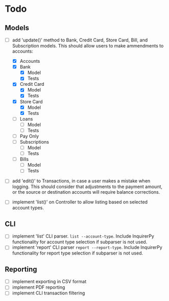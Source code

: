 # Todo

## Models

- [ ] add 'update()' method to Bank, Credit Card, Store Card, Bill, and Subscription models. This should allow users to make ammendments to accounts:

  - [x] Accounts
  - [x] Bank
    - [x] Model
    - [x] Tests
  - [x] Credit Card
    - [x] Model
    - [x] Tests
  - [x] Store Card
    - [x] Model
    - [x] Tests
  - [ ] Loans
    - [ ] Model
    - [ ] Tests
  - [ ] Pay Only
  - [ ] Subscriptions
    - [ ] Model
    - [ ] Tests
  - [ ] Bills
    - [ ] Model
    - [ ] Tests

- [ ] add 'edit()' to Transactions, in case a user makes a mistake when logging. This should consider that adjustments to the payment amount, or the source or destination accounts will require balance corrections.

- [ ] implement 'list()' on Controller to allow listing based on selected account types.

## CLI

- [ ] implement 'list' CLI parser. `list --account-type`. Include InquirerPy functionality for account type selection if subparser is not used.
- [ ] implement 'report' CLI parser `report --report-type`. Include InquirerPy functionality for report type selection if subparser is not used.

## Reporting

- [ ] implement exporting in CSV format
- [ ] implement PDF reporting
- [ ] implement CLI transaction filtering
